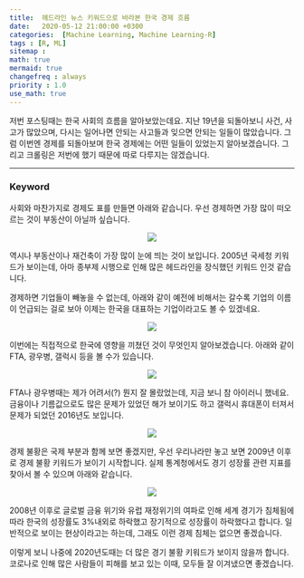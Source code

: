```yaml
---
title:  헤드라인 뉴스 키워드으로 바라본 한국 경제 흐름
date:   2020-05-12 21:00:00 +0300
categories:  [Machine Learning, Machine Learning-R]
tags : [R, ML]
sitemap :
math: true
mermaid: true
changefreq : always
priority : 1.0
use_math: true
---
```



저번 포스팅때는 한국 사회의 흐름을 알아보았는데요. 지난 19년을 되돌아보니 사건, 사고가 많았으며, 다시는 일어나면 안되는 사고들과 잊으면 안되는 일들이 많았습니다. 그럼 이번엔 경제를 되돌아보며 한국 경제에는 어떤 일들이 있었는지 알아보겠습니다. 그리고 크롤링은 저번에 했기 때문에 따로 다루지는 않겠습니다.

-------

### Keyword

사회와 마찬가지로 경제도 표를 만들면 아래와 같습니다. 우선 경제하면 가장 많이 떠오르는 것이 부동산이 아닐까 싶습니다.

<center><img src="../../assets/images/keyword1-1.png" ></center>

역시나 부동산이나 재건축이 가장 많이 눈에 띄는 것이 보입니다. 2005년 국세청 키워드가 보이는데, 아마 종부제 시행으로 인해 많은 헤드라인을 장식했던 키워드 인것 같습니다. 

경제하면 기업들이 빼놓을 수 없는데, 아래와 같이 예전에 비해서는 갈수록 기업의 이름이 언급되는 걸로 보아 이제는 한국을 대표하는 기업이라고도 볼 수 있겠네요.

<center><img src="../../assets/images/keyword3-1.png" ></center>


이번에는 직접적으로 한국에 영향을 끼쳤던 것이 무엇인지 알아보겠습니다. 아래와 같이 FTA, 광우병, 갤럭시 등을 볼 수가 있습니다. 

<center><img src="../../assets/images/keyword2-1.png" ></center>


FTA나 광우병때는 제가 어려서(?) 뭔지 잘 몰랐었는데, 지금 보니 참 아이러니 했네요. 금융이나 기름값으로도 많은 문제가 있었던 해가 보이기도 하고 갤럭시 휴대폰이 터져서 문제가 되었던 2016년도 보입니다.   

<center><img src="../../assets/images/keyword4-1.png" ></center>


경제 불황은 국제 부분과 함께 보면 좋겠지만, 우선 우리나라만 놓고 보면 2009년 이후로 경제 불황 키워드가 보이기 시작합니다. 실제 통계청에서도 경기 성장률 관련 지표를 찾아서 볼 수 있으며 아래와 같습니다. 

<center><img src="../../assets/images/keyword4-3.png" ></center>

2008년 이후로 글로벌 금융 위기와 유럽 재정위기의 여파로 인해 세계 경기가 침체됨에 따라 한국의 성장률도 3%내외로 하락했고 장기적으로 성장률이 하락했다고 합니다. 일반적으로 보이는 현상이라고는 하는데, 그래도 이런 경제 침체는 없으면 좋겠습니다. 

이렇게 보니 나중에 2020년도때는 더 많은 경기 불황 키워드가 보이지 않을까 합니다. 코로나로 인해 많은 사람들이 피해를 보고 있는 이때, 모두들 잘 이겨냈으면 좋겠습니다. 
